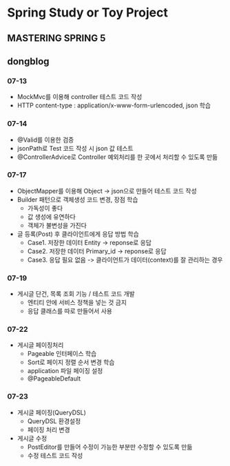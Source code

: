 # Spring Study or Toy Project
## MASTERING SPRING 5

## dongblog
### 07-13
 - MockMvc를 이용해 controller 테스트 코드 작성
 - HTTP content-type : application/x-www-form-urlencoded, json 학습
 
### 07-14
 - @Valid를 이용한 검증
 - jsonPath로 Test 코드 작성 시 json 값 테스트
 - @ControllerAdvice로 Controller 예외처리를 한 곳에서 처리할 수 있도록 만듦
 
### 07-17
 - ObjectMapper를 이용해 Object -> json으로 만들어 테스트 코드 작성
 - Builder 패턴으로 객체생성 코드 변경, 장점 학습
   - 가독성이 좋다
   - 값 생성에 유연하다
   - 객체가 불변성을 가진다
 - 글 등록(Post) 후 클라이언트에게 응답 방법 학습
   - Case1. 저장한 데이터 Entity -> reponse로 응답
   - Case2. 저장한 데이터 Primary_id -> reponse로 응답
   - Case3. 응답 필요 없음 -> 클라이언트가 데이터(context)를 잘 관리하는 경우
   
### 07-19
 - 게시글 단건, 목록 조회 기능 / 테스트 코드 개발
   - 엔티티 안에 서비스 정책을 넣는 것 금지
   - 응답 클래스를 따로 만들어서 사용

### 07-22
 - 게시글 페이징처리
   - Pageable 인터페이스 학습
   - Sort로 페이지 정렬 순서 변경 학습
   - application 파일 페이징 설정
   - @PageableDefault
   
### 07-23
 - 게시글 페이징(QueryDSL)
   - QueryDSL 환경설정
   - 페이징 처리 변경
 - 게시글 수정
   - PostEditor를 만들어 수정이 가능한 부분만 수정할 수 있도록 만듦
   - 수정 테스트 코드 작성
